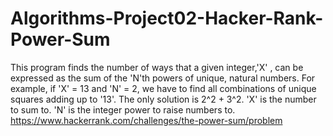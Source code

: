 # Algorithms-Project02-Hacker-Rank-Power-Sum
This program finds the number of ways that a given integer,'X' , can be expressed as the sum of the 'N'th powers of unique, natural numbers. For example, if  'X' = 13 and 'N' = 2, we have to find all combinations of unique squares adding up to '13'. The only solution is 2^2 + 3^2. 'X' is the number to sum to. 'N' is the integer power to raise numbers to. https://www.hackerrank.com/challenges/the-power-sum/problem

